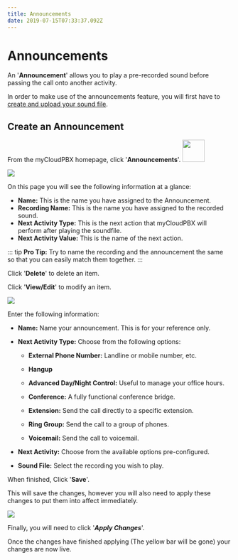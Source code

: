 ```yaml
---
title: Announcements
date: 2019-07-15T07:33:37.092Z
---
```



# Announcements

An '**Announcement**' allows you to play a pre-recorded sound before passing the call onto another activity.

In order to make use of the announcements feature, you will first have to [create and upload your sound file](https://kb.ecn.net.au/guides/mycloudpbx/recorded-sounds.html).

## Create an Announcement

From the myCloudPBX homepage, click '**Announcements**'. <img style="width: 50px; height: auto;" src="/images/announcement_logo.png"> 

<img style="width: auto; height: auto;" src="/images/announcement_mainscreen.png"> 

On this page you will see the following information at a glance:

* **Name:** This is the name you have assigned to the Announcement.
* **Recording Name:** This is the name you have assigned to the recorded sound. 
* **Next Activity Type:** This is the next action that myCloudPBX will perform after playing the soundfile.
* **Next Activity Value:** This is the name of the next action.

::: tip
**Pro Tip:** Try to name the recording and the announcement the same so that you can easily match them together.
:::

Click '**Delete**' to delete an item.

Click '**View/Edit**' to modify an item.

![](/images/announcement_edit.png)

Enter the following information:

* **Name:** Name your announcement. This is for your reference only.

* **Next Activity Type:** Choose from the following options:

  - **External Phone Number:** Landline or mobile number, etc.

  - **Hangup**

  - **Advanced Day/Night Control:** Useful to manage your office hours.

  - **Conference:** A fully functional conference bridge.

  - **Extension:** Send the call directly to a specific extension.

  - **Ring Group:** Send the call to a group of phones.

  - **Voicemail:** Send the call to voicemail.

* **Next Activity:** Choose from the available options pre-configured.

* **Sound File:** Select the recording you wish to play.

When finished, Click '**Save**'.

This will save the changes, however you will also need to apply these changes to put them into affect immediately.

![](/images/pbx-apply-viewchanges.png)

Finally, you will need to click '**_Apply Changes_**'.

Once the changes have finished applying (The yellow bar will be gone) your changes are now live.













